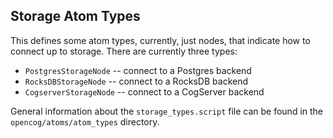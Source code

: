 
Storage Atom Types
------------------
This defines some atom types, currently, just nodes, that indicate
how to connect up to storage. There are currently three types:

* `PostgresStorageNode` -- connect to a Postgres backend
* `RocksDBStorageNode` -- connect to a RocksDB backend
* `CogserverStorageNode` -- connect to a CogServer backend

General information about the `storage_types.script` file can be found
in the `opencog/atoms/atom_types` directory.

